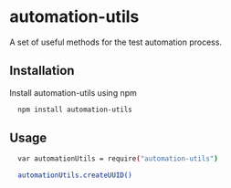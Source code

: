 # automation-utils

A set of useful methods for the test automation process.


## Installation

Install automation-utils using npm

```bash
  npm install automation-utils
```
    
## Usage

```bash
  var automationUtils = require("automation-utils")

  automationUtils.createUUID()
```


